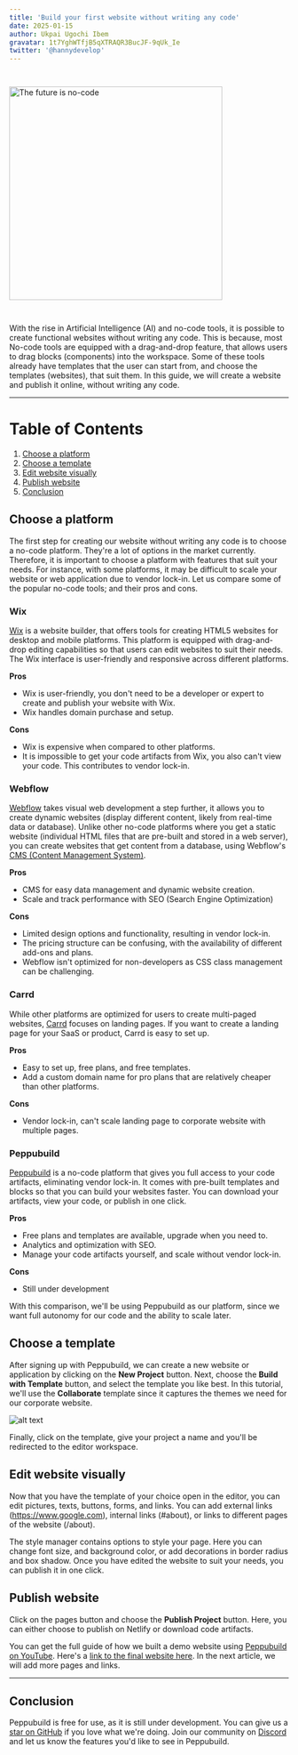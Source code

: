 ```yaml
---
title: 'Build your first website without writing any code'
date: 2025-01-15
author: Ukpai Ugochi Ibem
gravatar: 1t7YghWTfjB5qXTRAQR3BucJF-9qUk_Ie
twitter: '@hannydevelop'
---
```


<img src="https://drive.google.com/thumbnail?id=1Yznya5_xTlU9SXTnmIv14rDX_7BMBMPk&sz=w1000" alt="The future is no-code"  style="width:40vw; margin:2em auto;">

With the rise in Artificial Intelligence (AI) and no-code tools, it is possible to create functional websites without writing any code. This is because, most No-code tools are equipped with a drag-and-drop feature, that allows users to drag blocks (components) into the workspace. Some of these tools already have templates that the user can start from, and choose the templates (websites), that suit them. In this guide, we will create a website and publish it online, without writing any code.

---

# Table of Contents
1. [Choose a platform](#choose-a-platform)
2. [Choose a template](#choose-a-template)
3. [Edit website visually](#edit-website-visually)
4. [Publish website](#publish-website)
5. [Conclusion](#conclusion)


## Choose a platform
The first step for creating our website without writing any code is to choose a no-code platform. They're a lot of options in the market currently. Therefore, it is important to choose a platform with features that suit your needs. For instance, with some platforms, it may be difficult to scale your website or web application due to vendor lock-in. Let us compare some of the popular no-code tools; and their pros and cons. 

### Wix
[Wix](https://www.wix.com/) is a website builder, that offers tools for creating HTML5 websites for desktop and mobile platforms. This platform is equipped with drag-and-drop editing capabilities so that users can edit websites to suit their needs. The Wix interface is user-friendly and responsive across different platforms.

**Pros**
- Wix is user-friendly, you don't need to be a developer or expert to create and publish your website with Wix.
- Wix handles domain purchase and setup.

**Cons**
- Wix is expensive when compared to other platforms.
- It is impossible to get your code artifacts from Wix, you also can't view your code. This contributes to vendor lock-in.

### Webflow
[Webflow](https://webflow.com/) takes visual web development a step further, it allows you to create dynamic websites (display different content, likely from real-time data or database). Unlike other no-code platforms where you get a static website (individual HTML files that are pre-built and stored in a web server), you can create websites that get content from a database, using Webflow's [CMS (Content Management System)](https://www.optimizely.com/optimization-glossary/content-management-system/#:~:text=A%20content%20management%20system%20(CMS)%20is%20a%20web%20application%20or,of%20templates%20like%20a%20website.).

**Pros**
- CMS for easy data management and dynamic website creation.
- Scale and track performance with SEO (Search Engine Optimization)

**Cons**
- Limited design options and functionality, resulting in vendor lock-in.
- The pricing structure can be confusing, with the availability of different add-ons and plans.
- Webflow isn't optimized for non-developers as CSS class management can be challenging. 

### Carrd
While other platforms are optimized for users to create multi-paged websites, [Carrd](https://carrd.co/) focuses on landing pages. If you want to create a landing page for your SaaS or product, Carrd is easy to set up.

**Pros**
- Easy to set up, free plans, and free templates.
- Add a custom domain name for pro plans that are relatively cheaper than other platforms.

**Cons**
- Vendor lock-in, can't scale landing page to corporate website with multiple pages.

### Peppubuild

[Peppubuild](https://peppubuild.com/) is a no-code platform that gives you full access to your code artifacts, eliminating vendor lock-in. It comes with pre-built templates and blocks so that you can build your websites faster. You can download your artifacts, view your code, or publish in one click.

**Pros**
- Free plans and templates are available, upgrade when you need to.
- Analytics and optimization with SEO.
- Manage your code artifacts yourself, and scale without vendor lock-in.

**Cons**
- Still under development

With this comparison, we'll be using Peppubuild as our platform, since we want full autonomy for our code and the ability to scale later.

## Choose a template
After signing up with Peppubuild, we can create a new website or application by clicking on the **New Project** button. Next, choose the **Build with Template** button, and select the template you like best. In this tutorial, we'll use the **Collaborate** template since it captures the themes we need for our corporate website. 

![alt text](https://drive.google.com/thumbnail?id=1Yznya5_xTlU9SXTnmIv14rDX_7BMBMPk&sz=w1000)

Finally, click on the template, give your project a name and you'll be redirected to the editor workspace.

## Edit website visually
Now that you have the template of your choice open in the editor, you can edit pictures, texts, buttons, forms, and links. You can add external links (https://www.google.com), internal links (#about), or links to different pages of the website (/about).

The style manager contains options to style your page. Here you can change font size, and background color, or add decorations in border radius and box shadow. Once you have edited the website to suit your needs, you can publish it in one click.

## Publish website
Click on the pages button and choose the **Publish Project** button. Here, you can either choose to publish on Netlify or download code artifacts.

You can get the full guide of how we built a demo website using [Peppubuild on YouTube](https://www.youtube.com/watch?v=ltnIzKXUWSU). Here's a [link to the final website here](https://rapture-peppubuild.netlify.app/). In the next article, we will add more pages and links.

---
## Conclusion

Peppubuild is free for use, as it is still under development. You can give us a [star on GitHub](https://github.com/Peppu-Group/Peppubuild) if you love what we're doing. Join our community on [Discord](https://discord.com/invite/rHSdJRzzrm) and let us know the features you'd like to see in Peppubuild.